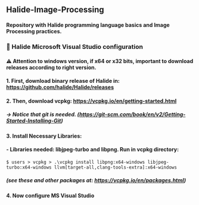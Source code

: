 ## Halide-Image-Processing
#### Repository with Halide programming language **basics** and **Image Processing practices**.
### 📌 Halide Microsoft Visual Studio configuration 
#### ⚠ Attention to windows version, if x64 or x32 bits, important to download releases according to right version.
#### 1. First, download binary release of Halide in: https://github.com/halide/Halide/releases
#### 2. Then, download vcpkg: https://vcpkg.io/en/getting-started.html
##### -> Notice that git is needed. (https://git-scm.com/book/en/v2/Getting-Started-Installing-Git)
#### 3. Install Necessary Libraries: 
#### - Libraries needed: libjpeg-turbo and libpng. Run in vcpkg directory:

~~~
$ users > vcpkg > .\vcpkg install libpng:x64-windows libjpeg-turbo:x64-windows llvm[target-all,clang-tools-extra]:x64-windows
   ~~~~
##### (see these and other packages at: https://vcpkg.io/en/packages.html)
#### 4. Now configure MS Visual Studio
